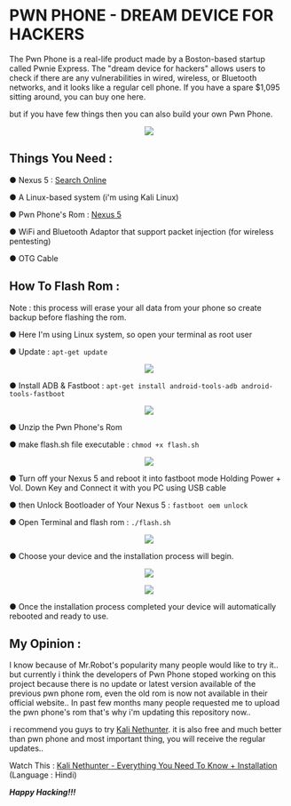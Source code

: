 # PWN PHONE - DREAM DEVICE FOR HACKERS

The Pwn Phone is a real-life product made by a Boston-based startup called Pwnie Express. The "dream device for hackers" allows users to check if there are any vulnerabilities in wired, wireless, or Bluetooth networks, and it looks like a regular cell phone. If you have a spare $1,095 sitting around, you can buy one here.

but if you have few things then you can also build your own Pwn Phone.

<p align="center"><img src="https://github.com/thehackingsage/pwnphone/blob/master/img/pwnphone_1.jpg?raw=true" /></p>

## Things You Need :

● Nexus 5 : [Search Online](https://www.google.com/search?q=BUY+GOOGLE+NEXUS+5)

● A Linux-based system (i'm using Kali Linux)

● Pwn Phone's Rom : [Nexus 5](https://drive.google.com/open?id=1FH7QOZwE6H9lgyUAKixtPvd9WKqImE9w)

● WiFi and Bluetooth Adaptor that support packet injection (for wireless pentesting)

● OTG Cable

## How To Flash Rom :

Note : this process will erase your all data from your phone so create backup before flashing the rom.

● Here I'm using Linux system, so open your terminal as root user

● Update : `apt-get update`

<p align="center"><img src="https://github.com/thehackingsage/pwnphone/blob/master/img/pwnphone_2.jpg?raw=true" /></p>

● Install ADB & Fastboot : `apt-get install android-tools-adb android-tools-fastboot`

<p align="center"><img src="https://github.com/thehackingsage/pwnphone/blob/master/img/pwnphone_3.jpg?raw=true" /></p>

● Unzip the Pwn Phone's Rom

● make flash.sh file executable : `chmod +x flash.sh`

<p align="center"><img src="https://github.com/thehackingsage/pwnphone/blob/master/img/pwnphone_4.jpg?raw=true" /></p>

● Turn off your Nexus 5 and reboot it into fastboot mode Holding Power + Vol. Down Key and Connect it with you PC using USB cable

● then Unlock Bootloader of Your Nexus 5 : `fastboot oem unlock`

● Open Terminal and flash rom : `./flash.sh`

<p align="center"><img src="https://github.com/thehackingsage/pwnphone/blob/master/img/pwnphone_5.jpg?raw=true" /></p>

● Choose your device and the installation process will begin.

<p align="center"><img src="https://github.com/thehackingsage/pwnphone/blob/master/img/pwnphone_6.jpg?raw=true" /></p>
<p align="center"><img src="https://github.com/thehackingsage/pwnphone/blob/master/img/pwnphone_7.jpg?raw=true" /></p>

● Once the installation process completed your device will automatically rebooted and ready to use.

## My Opinion :

I know because of Mr.Robot's popularity many people would like to try it.. but currently i think the developers of Pwn Phone stoped working on this project because there is no update or latest version available of the previous pwn phone rom, even the old rom is now not available in their official website.. In past few months many people requested me to upload the pwn phone's rom that's why i'm updating this repository now..

i recommend you guys to try [Kali Nethunter](https://www.kali.org/kali-linux-nethunter/). it is also free and much better than pwn phone and most important thing, you will receive the regular updates..

Watch This : [Kali Nethunter - Everything You Need To Know + Installation](https://www.youtube.com/watch?v=7QKqHWosCsU) (Language : Hindi)

***Happy Hacking!!!***
